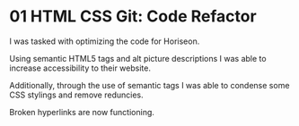 # 01 HTML CSS Git: Code Refactor

I was tasked with optimizing the code for Horiseon. 

Using semantic HTML5 tags and alt picture descriptions I was able to increase accessibility to their website.

Additionally, through the use of semantic tags I was able to condense some CSS stylings and remove reduncies. 

Broken hyperlinks are now functioning.